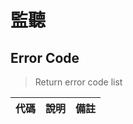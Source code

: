 # 監聽

## Error Code
> Return error code list

| 代碼   | 說明 | 備註 |
| ------ | -------------------------------- | ------ |
